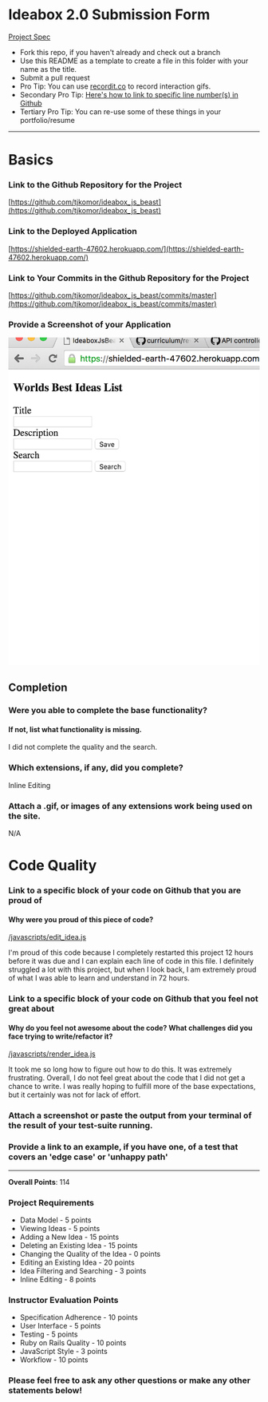 # Ideabox 2.0 Submission Form
[Project Spec](https://github.com/turingschool/curriculum/blob/master/source/projects/revenge_of_idea_box.markdown)

* Fork this repo, if you haven't already and check out a branch
* Use this README as a template to create a file in this folder with your name as the title.
* Submit a pull request
* Pro Tip: You can use [recordit.co](http://recordit.co/) to record interaction gifs.
* Secondary Pro Tip: [Here's how to link to specific line number(s) in Github](http://stackoverflow.com/questions/23821235/how-to-link-to-specific-line-number-on-github)
* Tertiary Pro Tip: You can re-use some of these things in your portfolio/resume

------

# Basics

### Link to the Github Repository for the Project
[https://github.com/tjkomor/ideabox_js_beast](https://github.com/tjkomor/ideabox_js_beast)

### Link to the Deployed Application
[https://shielded-earth-47602.herokuapp.com/](https://shielded-earth-47602.herokuapp.com/)

### Link to Your Commits in the Github Repository for the Project
[https://github.com/tjkomor/ideabox_js_beast/commits/master](https://github.com/tjkomor/ideabox_js_beast/commits/master)

### Provide a Screenshot of your Application
![idea-box](images/tyler-idea-box.png)

## Completion

### Were you able to complete the base functionality?
#### If not, list what functionality is missing.

I did not complete the quality and the search.

### Which extensions, if any, did you complete?

Inline Editing

### Attach a .gif, or images of any extensions work being used on the site.

N/A

# Code Quality

### Link to a specific block of your code on Github that you are proud of
#### Why were you proud of this piece of code?
[/javascripts/edit_idea.js](https://github.com/tjkomor/ideabox_js_beast/blob/master/app/assets/javascripts/edit_idea.js)

I'm proud of this code because I completely restarted this project 12 hours
before it was due and I can explain each line of code in this file. I definitely
struggled a lot with this project, but when I look back, I am extremely proud of
what I was able to learn and understand in 72 hours.

### Link to a specific block of your code on Github that you feel not great about
#### Why do you feel not awesome about the code? What challenges did you face trying to write/refactor it?
[/javascripts/render_idea.js](https://github.com/tjkomor/ideabox_js_beast/blob/master/app/assets/javascripts/render_idea.js)

It took me so long how to figure out how to do this. It was extremely frustrating.
Overall, I do not feel great about the code that I did not get a chance to write. I was
really hoping to fulfill more of the base expectations, but it certainly was not
for lack of effort.

### Attach a screenshot or paste the output from your terminal of the result of your test-suite running.

### Provide a link to an example, if you have one, of a test that covers an 'edge case' or 'unhappy path'

-----

**Overall Points**: 114

### Project Requirements

* Data Model - 5 points
* Viewing Ideas - 5 points
* Adding a New Idea - 15 points
* Deleting an Existing Idea - 15 points
* Changing the Quality of the Idea - 0 points
* Editing an Existing Idea - 20 points
* Idea Filtering and Searching - 3 points
* Inline Editing - 8 points

### Instructor Evaluation Points

* Specification Adherence - 10 points
* User Interface - 5 points
* Testing - 5 points
* Ruby on Rails Quality - 10 points
* JavaScript Style - 3 points
* Workflow - 10 points

### Please feel free to ask any other questions or make any other statements below!
